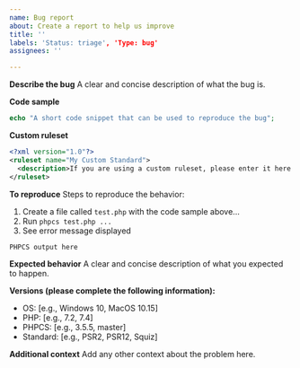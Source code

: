 ```yaml
---
name: Bug report
about: Create a report to help us improve
title: ''
labels: 'Status: triage', 'Type: bug'
assignees: ''

---
```


<!--
Before reporting a sniff related bug, please check the error code using `phpcs -s`.

If the error code starts with anything other than `Generic`, `MySource`, `PEAR`,
`PSR1`, `PSR2`, `PSR12`, `Squiz` or `Zend`, the error is likely coming from an
external PHP_CodeSniffer standard.

Please report bugs for externally maintained sniffs to the appropriate external
standard repository (not here).
-->

**Describe the bug**
A clear and concise description of what the bug is.

**Code sample**
```php
echo "A short code snippet that can be used to reproduce the bug";
```

**Custom ruleset**
```xml
<?xml version="1.0"?>
<ruleset name="My Custom Standard">
  <description>If you are using a custom ruleset, please enter it here.</description>
</ruleset>
```

**To reproduce**
Steps to reproduce the behavior:
1. Create a file called `test.php` with the code sample above...
2. Run `phpcs test.php ...`
3. See error message displayed
```
PHPCS output here
```

**Expected behavior**
A clear and concise description of what you expected to happen.

**Versions (please complete the following information):**
 - OS: [e.g., Windows 10, MacOS 10.15]
 - PHP: [e.g., 7.2, 7.4]
 - PHPCS: [e.g., 3.5.5, master]
 - Standard: [e.g., PSR2, PSR12, Squiz]

**Additional context**
Add any other context about the problem here.
